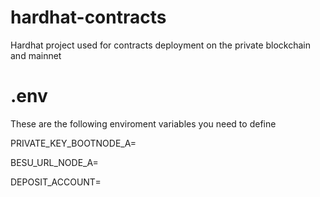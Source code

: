 # hardhat-contracts
Hardhat project used for contracts deployment on the private blockchain and mainnet

# .env
These are the following enviroment variables you need to define

PRIVATE_KEY_BOOTNODE_A=

BESU_URL_NODE_A=

DEPOSIT_ACCOUNT=
